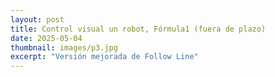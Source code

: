 ```yaml
---
layout: post
title: Control visual un robot, Fórmula1 (fuera de plazo)
date: 2025-05-04
thumbnail: images/p3.jpg
excerpt: "Versión mejorada de Follow Line"
---
```

